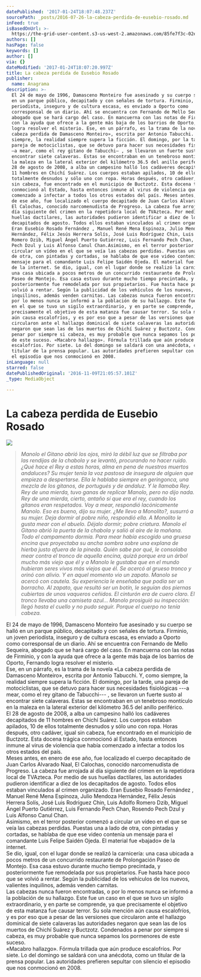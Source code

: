 ```yaml
---
datePublished: '2017-01-24T18:07:48.237Z'
sourcePath: _posts/2016-07-26-la-cabeza-perdida-de-eusebio-rosado.md
inFeed: true
isBasedOnUrl: >-
  https://the-grid-user-content.s3-us-west-2.amazonaws.com/85fe7f3c-02e3-4c48-82b9-9589d559d067.jpg
authors: []
hasPage: false
keywords: []
author: []
via: {}
dateModified: '2017-01-24T18:07:20.997Z'
title: La cabeza perdida de Eusebio Rosado
publisher:
  name: Anagrama
description: >-
  El 24 de mayo de 1996, Damasceno Monteiro fue asesinado y su cuerpo se halló
  en un parque público, decapitado y con señales de tortura. Firminio, un joven
  periodista, inseguro y de cultura escasa, es enviado a Oporto como
  corresponsal de un diario. Ahí se encuentra con Fernando de Mello Sequeira,
  abogado que se hará cargo del caso. En mancuerna con las notas de Firminio, y
  con la ayuda que ofrece a la gente más baja de los barrios de Oporto, Fernando
  logra resolver el misterio. Ese, en un párrafo, es la trama de la novela «La
  cabeza perdida de Damasceno Monteiro», escrita por Antonio Tabucchi. Y, como
  siempre, la realidad siempre supera la ficción. El domingo, por la tarde, una
  pareja de motociclistas, que se detuvo para hacer sus necesidades fisiológicas
  —a mear, como el rey gitano de Tabucchi— , se llevaron un fuerte susto al
  encontrar siete calaveras. Estas se encontraban en un tenebroso montículo en
  la maleza en la lateral exterior del kilómetro 36.5 del anillo periférico. El
  28 de agosto de 2008, a alba un campesino halló los cadáveres decapitados de
  11 hombres en Chichí Suárez. Los cuerpos estaban apilados, 10 de ellos
  totalmente desnudos y sólo uno con ropa. Horas después, otro cadáver, igual
  sin cabeza, fue encontrado en el municipio de Buctzotz. Esta docena trágica
  conmocionó al Estado, hasta entonces inmune al virus de violencia que había
  comenzado a infectar a todos los otros estados del país. Meses antes, en enero
  de ese año, fue localizado el cuerpo decapitado de Juan Carlos Alvarado Naal,
  El Calochas, conocido narcomenudista de Progreso. La cabeza fue arrojada al
  día siguiente del crimen en la repetidora local de TVAzteca. Por medio de sus
  huellas dactilares, las autoridades pudieron identificar a diez de los
  decapitados de agosto. Todos ellos estaban vinculados al crimen organizado.
  Eran Eusebio Rosado Fernández , Manuel René Mena Espinoza, Julio Mendoza
  Hernández, Félix Jesús Herrera Solís, José Luis Rodríguez Chin, Luis Adolfo
  Romero Dzib, Miguel Ángel Puerto Gutiérrez, Luis Fernando Pech Chan, Rosendo
  Pech Dzul y Luis Alfonso Canul Chan.Asimismo, en el terror posterior comenzó a
  circular un vídeo en el que se veía las cabezas perdidas. Puestas una a lado
  de otra, con pintadas y cortadas, se hablaba de que ese video contenía un
  mensaje para el comandante Luis Felipe Saidén Ojeda. El material fue «bajado»
  de la internet. Se dio, igual, con el lugar donde se realizó la carnicería:
  una casa ubicada a pocos metros de un concurrido restaurante de Prolongación
  Paseo de Montejo. Esa casa estuvo durante mucho tiempo precintada, y
  posteriormente fue remodelada por sus propietarios. Fue hasta hace poco que se
  volvió a rentar. Según la publicidad de los vehículos de los nuevos, valientes
  inquilinos, además venden carnitas. Las cabezas nunca fueron encontradas, o
  por lo menos nunca se informó a la población de su hallazgo. Este fue un caso
  en el que se tuvo un sigilo extraordinario, y en parte se comprende, ya que
  precisamente el objetivo de esta matanza fue causar terror. Su sola mención
  aún causa escalofríos, y es por eso que a pesar de las versiones que
  circularon ante el hallazgo dominical de siete calaveras las autoridades
  negaron que sean las de los muertos de Chichí Suárez y Buctzotz. Condenados a
  penar por siempre si cabeza, es muy probable que nunca sepamos los pormenores
  de este suceso. «Macabro hallazgo». Fórmula trillada que aún produce
  escalofríos. Por siete. Lo del domingo se saldará con una anécdota, como un
  titular de la prensa popular. Las autoridades prefieren sepultar con silencio
  el episodio que nos conmocionó en 2008.
inLanguage: null
starred: false
datePublishedOriginal: '2016-11-09T21:05:57.101Z'
_type: MediaObject

---
```

# La cabeza perdida de Eusebio Rosado
![](https://the-grid-user-content.s3-us-west-2.amazonaws.com/85fe7f3c-02e3-4c48-82b9-9589d559d067.jpg)

> _Manolo el Gitano abrió los ojos, miró la débil luz que se filtraba por las rendijas de la chabola y se levantó, procurando no hacer ruido. ¿Qué hace el Rey a estas horas, alma en pena de nuestros muertos andaluces? Su mujer tenía la voz pastosa de insegura de alguien que empieza a despertarse. Ella le hablaba siempre en geringonca, una mezcla de los gitanos, de portugués y de andaluz. Y le llamaba Rey. Rey de una mierda, tuvo ganas de replicar Manolo, pero no dijo nada. Rey de una mierda, cierto, antaño sí que era el rey, cuando los gitanos eran respetados. Voy a mear, respondió lacónicamente Manolo. Eso es bueno, dijo su mujer. ¿Me llevo a Monolito?, susurró a su mujer. Deja dormir al pobre niño, respondió ella. A Monolito le gusta mear con el abuelo. Déjalo dormir; pobre criatura. Manolo el Gitano abrió la puerta de la chabola y salió al aire de la mañana. Todo el campamento dormía. Para mear había escogido una gruesa encina que proyectaba su ancha sombra sobre una explana de hierba justo afuera de la pineda. Quién sabe por qué, le consolaba mear contra el tronco de aquella encina, quizá porque era un árbol mucho más viejo que él y a Manolo le gustaba que en el mundo hubieran seres vivos más viejos que él. Se acercó al grueso tronco y orinó con alivio. Y en aquel momento vio un zapato. Manolo se acercó con cautela. Su experiencia le enseñaba que podía ser un borracho. Al zapato, que resultó ser un botín, le seguían dos piernas cubiertas de unos vaqueros ceñidos. El cinturón era de cuero claro. El tronco llevaba una camiseta azul... Manolo prosiguió su inspección: llegó hasta el cuello y no pudo seguir. Porque el cuerpo no tenía cabeza._

El 24 de mayo de 1996, Damasceno Monteiro fue asesinado y su cuerpo se halló en un parque público, decapitado y con señales de tortura. Firminio, un joven periodista, inseguro y de cultura escasa, es enviado a Oporto como corresponsal de un diario. Ahí se encuentra con Fernando de Mello Sequeira, abogado que se hará cargo del caso. En mancuerna con las notas de Firminio, y con la ayuda que ofrece a la gente más baja de los barrios de Oporto, Fernando logra resolver el misterio.   
Ese, en un párrafo, es la trama de la novela «La cabeza perdida de Damasceno Monteiro», escrita por Antonio Tabucchi. Y, como siempre, la realidad siempre supera la ficción. El domingo, por la tarde, una pareja de motociclistas, que se detuvo para hacer sus necesidades fisiológicas ---a mear, como el rey gitano de Tabucchi--- , se llevaron un fuerte susto al encontrar siete calaveras. Estas se encontraban en un tenebroso montículo en la maleza en la lateral exterior del kilómetro 36.5 del anillo periférico.   
El 28 de agosto de 2008, a alba un campesino halló los cadáveres decapitados de 11 hombres en Chichí Suárez. Los cuerpos estaban apilados, 10 de ellos totalmente desnudos y sólo uno con ropa. Horas después, otro cadáver, igual sin cabeza, fue encontrado en el municipio de Buctzotz. Esta docena trágica conmocionó al Estado, hasta entonces inmune al virus de violencia que había comenzado a infectar a todos los otros estados del país.   
Meses antes, en enero de ese año, fue localizado el cuerpo decapitado de Juan Carlos Alvarado Naal, El Calochas, conocido narcomenudista de Progreso. La cabeza fue arrojada al día siguiente del crimen en la repetidora local de TVAzteca. Por medio de sus huellas dactilares, las autoridades pudieron identificar a diez de los decapitados de agosto. Todos ellos estaban vinculados al crimen organizado. Eran Eusebio Rosado Fernández , Manuel René Mena Espinoza, Julio Mendoza Hernández, Félix Jesús Herrera Solís, José Luis Rodríguez Chin, Luis Adolfo Romero Dzib, Miguel Ángel Puerto Gutiérrez, Luis Fernando Pech Chan, Rosendo Pech Dzul y Luis Alfonso Canul Chan.  
Asimismo, en el terror posterior comenzó a circular un vídeo en el que se veía las cabezas perdidas. Puestas una a lado de otra, con pintadas y cortadas, se hablaba de que ese video contenía un mensaje para el comandante Luis Felipe Saidén Ojeda. El material fue «bajado» de la internet.   
Se dio, igual, con el lugar donde se realizó la carnicería: una casa ubicada a pocos metros de un concurrido restaurante de Prolongación Paseo de Montejo. Esa casa estuvo durante mucho tiempo precintada, y posteriormente fue remodelada por sus propietarios. Fue hasta hace poco que se volvió a rentar. Según la publicidad de los vehículos de los nuevos, valientes inquilinos, además venden carnitas.   
Las cabezas nunca fueron encontradas, o por lo menos nunca se informó a la población de su hallazgo. Este fue un caso en el que se tuvo un sigilo extraordinario, y en parte se comprende, ya que precisamente el objetivo de esta matanza fue causar terror. Su sola mención aún causa escalofríos, y es por eso que a pesar de las versiones que circularon ante el hallazgo dominical de siete calaveras las autoridades negaron que sean las de los muertos de Chichí Suárez y Buctzotz. Condenados a penar por siempre si cabeza, es muy probable que nunca sepamos los pormenores de este suceso.   
«Macabro hallazgo». Fórmula trillada que aún produce escalofríos. Por siete. Lo del domingo se saldará con una anécdota, como un titular de la prensa popular. Las autoridades prefieren sepultar con silencio el episodio que nos conmocionó en 2008\.